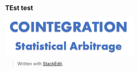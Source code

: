 TEst test
----
![Cointegration - Statistical Arbritrage](img/cointegration.png)


> Written with [StackEdit](https://stackedit.io/).
<!--stackedit_data:
eyJoaXN0b3J5IjpbNDU4NDYyOTcyLC0xMDAzMDgwNjEyLC0zNj
gxODQxMjhdfQ==
-->